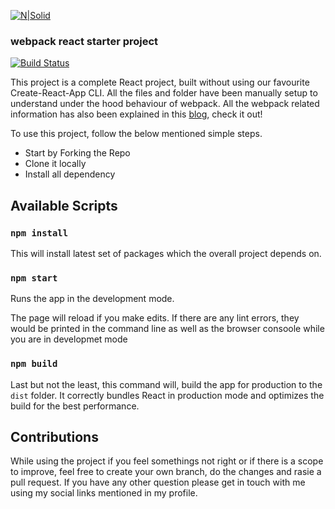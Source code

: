 [![N|Solid](https://raw.githubusercontent.com/webpack/media/master/logo/icon-square-small.jpg)](https://webpack.js.org/)

### webpack react starter project

[![Build Status](https://travis-ci.org/joemccann/dillinger.svg?branch=master)](https://travis-ci.org/joemccann/dillinger)

This project is a complete React project, built without using our favourite Create-React-App CLI. All the files and folder have been manually setup to understand under the hood behaviour of webpack. All the webpack related information has also been explained in this [blog](https://www.freecodecamp.org/news/an-intro-to-webpack-what-it-is-and-how-to-use-it-8304ecdc3c60/), check it out!

To use this project, follow the below mentioned simple steps.

- Start by Forking the Repo
- Clone it locally
- Install all dependency

## Available Scripts

### `npm install`

This will install latest set of packages which the overall project depends on.

### `npm start`

Runs the app in the development mode.

The page will reload if you make edits.
If there are any lint errors, they would be printed in the command line as well as the browser consoole while you are in developmet mode

### `npm build`

Last but not the least, this command will, build the app for production to the `dist` folder.
It correctly bundles React in production mode and optimizes the build for the best performance.

## Contributions

While using the project if you feel somethings not right or if there is a scope to improve, feel free to create your own branch, do the changes and rasie a pull request.
If you have any other question please get in touch with me using my social links mentioned in my profile.
